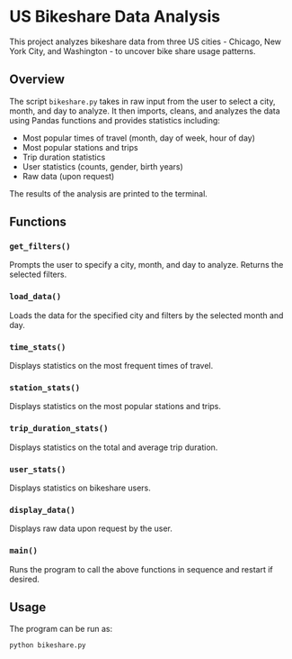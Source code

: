 # US Bikeshare Data Analysis

This project analyzes bikeshare data from three US cities - Chicago, New York City, and Washington - to uncover bike share usage patterns.

## Overview

The script `bikeshare.py` takes in raw input from the user to select a city, month, and day to analyze. It then imports, cleans, and analyzes the data using Pandas functions and provides statistics including:

- Most popular times of travel (month, day of week, hour of day)
- Most popular stations and trips
- Trip duration statistics
- User statistics (counts, gender, birth years)
- Raw data (upon request)

The results of the analysis are printed to the terminal.

## Functions

### `get_filters()`

Prompts the user to specify a city, month, and day to analyze. Returns the selected filters.

### `load_data()`

Loads the data for the specified city and filters by the selected month and day.

### `time_stats()`

Displays statistics on the most frequent times of travel.

### `station_stats()`

Displays statistics on the most popular stations and trips.

### `trip_duration_stats()`

Displays statistics on the total and average trip duration.

### `user_stats()`

Displays statistics on bikeshare users.

### `display_data()`

Displays raw data upon request by the user.

### `main()`

Runs the program to call the above functions in sequence and restart if desired.

## Usage

The program can be run as:

```bash
python bikeshare.py
